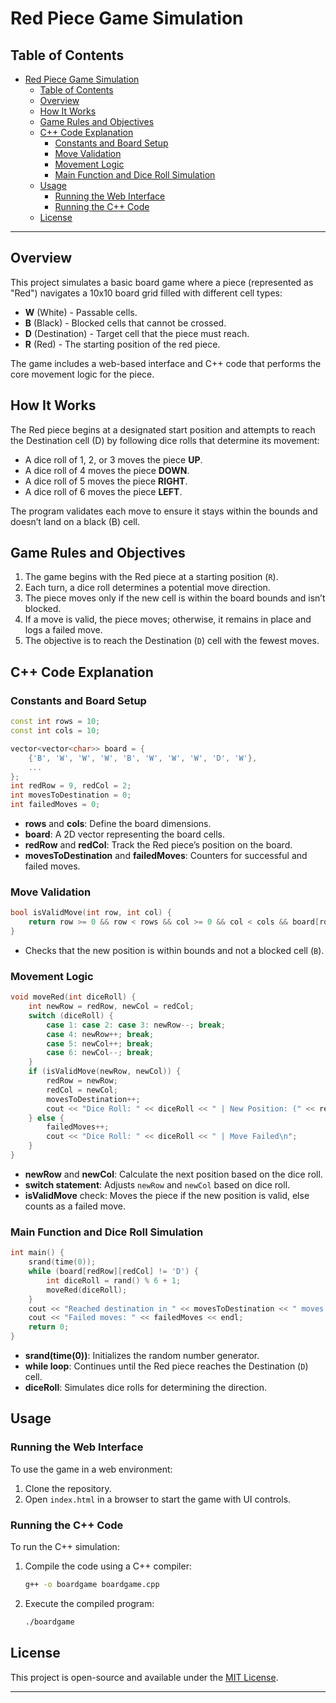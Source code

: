 # Red Piece Game Simulation

## Table of Contents
- [Red Piece Game Simulation](#red-piece-game-simulation)
  - [Table of Contents](#table-of-contents)
  - [Overview](#overview)
  - [How It Works](#how-it-works)
  - [Game Rules and Objectives](#game-rules-and-objectives)
  - [C++ Code Explanation](#c-code-explanation)
    - [Constants and Board Setup](#constants-and-board-setup)
    - [Move Validation](#move-validation)
    - [Movement Logic](#movement-logic)
    - [Main Function and Dice Roll Simulation](#main-function-and-dice-roll-simulation)
  - [Usage](#usage)
    - [Running the Web Interface](#running-the-web-interface)
    - [Running the C++ Code](#running-the-c-code)
  - [License](#license)

---

## Overview
This project simulates a basic board game where a piece (represented as "Red") navigates a 10x10 board grid filled with different cell types:
- **W** (White) - Passable cells.
- **B** (Black) - Blocked cells that cannot be crossed.
- **D** (Destination) - Target cell that the piece must reach.
- **R** (Red) - The starting position of the red piece.

The game includes a web-based interface and C++ code that performs the core movement logic for the piece.

## How It Works
The Red piece begins at a designated start position and attempts to reach the Destination cell (D) by following dice rolls that determine its movement:
- A dice roll of 1, 2, or 3 moves the piece **UP**.
- A dice roll of 4 moves the piece **DOWN**.
- A dice roll of 5 moves the piece **RIGHT**.
- A dice roll of 6 moves the piece **LEFT**.

The program validates each move to ensure it stays within the bounds and doesn’t land on a black (B) cell.

## Game Rules and Objectives
1. The game begins with the Red piece at a starting position (`R`).
2. Each turn, a dice roll determines a potential move direction.
3. The piece moves only if the new cell is within the board bounds and isn’t blocked.
4. If a move is valid, the piece moves; otherwise, it remains in place and logs a failed move.
5. The objective is to reach the Destination (`D`) cell with the fewest moves.

## C++ Code Explanation

### Constants and Board Setup
```cpp
const int rows = 10;
const int cols = 10;

vector<vector<char>> board = {
    {'B', 'W', 'W', 'W', 'B', 'W', 'W', 'W', 'D', 'W'},
    ...
};
int redRow = 9, redCol = 2;
int movesToDestination = 0;
int failedMoves = 0;
```
- **rows** and **cols**: Define the board dimensions.
- **board**: A 2D vector representing the board cells.
- **redRow** and **redCol**: Track the Red piece’s position on the board.
- **movesToDestination** and **failedMoves**: Counters for successful and failed moves.

### Move Validation
```cpp
bool isValidMove(int row, int col) {
    return row >= 0 && row < rows && col >= 0 && col < cols && board[row][col] != 'B';
}
```
- Checks that the new position is within bounds and not a blocked cell (`B`).

### Movement Logic
```cpp
void moveRed(int diceRoll) {
    int newRow = redRow, newCol = redCol;
    switch (diceRoll) {
        case 1: case 2: case 3: newRow--; break;
        case 4: newRow++; break;
        case 5: newCol++; break;
        case 6: newCol--; break;
    }
    if (isValidMove(newRow, newCol)) {
        redRow = newRow;
        redCol = newCol;
        movesToDestination++;
        cout << "Dice Roll: " << diceRoll << " | New Position: (" << redRow << ", " << redCol << ")\n";
    } else {
        failedMoves++;
        cout << "Dice Roll: " << diceRoll << " | Move Failed\n";
    }
}
```
- **newRow** and **newCol**: Calculate the next position based on the dice roll.
- **switch statement**: Adjusts `newRow` and `newCol` based on dice roll.
- **isValidMove** check: Moves the piece if the new position is valid, else counts as a failed move.

### Main Function and Dice Roll Simulation
```cpp
int main() {
    srand(time(0));
    while (board[redRow][redCol] != 'D') {
        int diceRoll = rand() % 6 + 1;
        moveRed(diceRoll);
    }
    cout << "Reached destination in " << movesToDestination << " moves.\n";
    cout << "Failed moves: " << failedMoves << endl;
    return 0;
}
```
- **srand(time(0))**: Initializes the random number generator.
- **while loop**: Continues until the Red piece reaches the Destination (`D`) cell.
- **diceRoll**: Simulates dice rolls for determining the direction.

## Usage
### Running the Web Interface
To use the game in a web environment:
1. Clone the repository.
2. Open `index.html` in a browser to start the game with UI controls.

### Running the C++ Code
To run the C++ simulation:
1. Compile the code using a C++ compiler:
   ```bash
   g++ -o boardgame boardgame.cpp
   ```
2. Execute the compiled program:
   ```bash
   ./boardgame
   ```

## License
This project is open-source and available under the [MIT License](LICENSE).

---